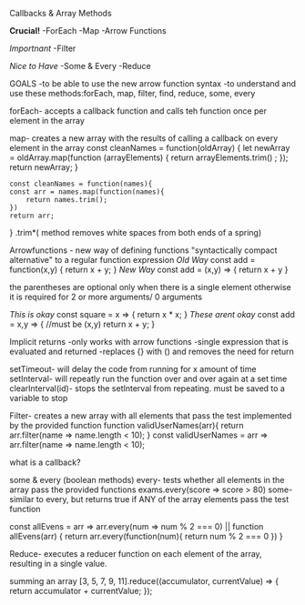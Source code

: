 Callbacks & Array Methods

**Crucial!**
-ForEach
-Map
-Arrow Functions

*Importnant*
-Filter

*Nice to Have*
-Some & Every
-Reduce

GOALS
    -to be able to use the new arrow function syntax
    -to understand and use these methods:forEach, map, filter, find, reduce, some, every

forEach- accepts a callback function and calls teh function once per element in the array

map- creates a new array with the results of calling a callback on every element in the array
    const cleanNames = function(oldArray) {
    let newArray = oldArray.map(function (arrayElements) {
    return arrayElements.trim() ;
    });
    return newArray;
    }

    const cleanNames = function(names){
    const arr = names.map(function(names){
        return names.trim();
    })
    return arr;
}
.trim*( method removes white spaces from both ends of a spring)

Arrowfunctions - new way of defining functions
"syntactically compact alternative" to a regular function expression
*Old Way*
const add = function(x,y) {
    return x + y;
}
*New Way*
const add = (x,y) => {
    return x + y
}

the parentheses are optional only when there is a single element
otherwise it is required for 2 or more arguments/ 0 arguments

*This is okay*
const square = x => {
    return x * x;
}
*These arent okay*
const add = x,y => {  //must be (x,y)
    return x + y;
}

Implicit returns
    -only works with arrow functions
    -single expression that is evaluated and returned
    -replaces {} with () and removes the need for return

setTimeout- will delay the code from running for x amount of time
setInterval- will repeatly run the function over and over again at a set time
clearInterval(id)- stops the setInterval from repeating. must be saved to a variable to stop


Filter- creates a new array with all elements that pass the test implemented by the provided function
function validUserNames(arr){
    return arr.filter(name => name.length < 10);
}
const validUserNames = arr => arr.filter(name => name.length < 10);

what is a callback?

some & every (boolean methods)
every- tests whether all elements in the array pass the provided functions
exams.every(score => score > 80)
some- similar to every, but returns true if ANY of the array elements pass the test function

const allEvens = arr => arr.every(num => num % 2 === 0)
||
function allEvens(arr) {
    return arr.every(function(num){
        return num % 2 === 0
    })
}

Reduce- executes a reducer function on each element of the array, resulting in a single value.

summing an array
[3, 5, 7, 9, 11].reduce((accumulator, currentValue) => {
    return accumulator + currentValue;
});
